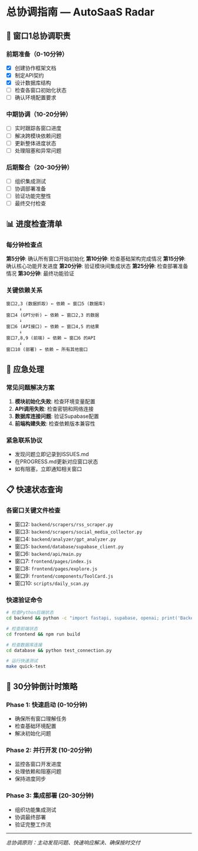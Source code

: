 # 总协调指南 — AutoSaaS Radar

## 🎯 窗口1总协调职责

### 前期准备（0-10分钟）
- [x] 创建协作框架文档
- [x] 制定API契约
- [x] 设计数据库结构
- [ ] 检查各窗口初始化状态
- [ ] 确认环境配置要求

### 中期协调（10-20分钟）
- [ ] 实时跟踪各窗口进度
- [ ] 解决跨模块依赖问题
- [ ] 更新整体进度状态
- [ ] 处理阻塞和异常问题

### 后期整合（20-30分钟）
- [ ] 组织集成测试
- [ ] 协调部署准备
- [ ] 验证功能完整性
- [ ] 最终交付检查

## 📊 进度检查清单

### 每分钟检查点
**第5分钟**: 确认所有窗口开始初始化
**第10分钟**: 检查基础架构完成情况
**第15分钟**: 确认核心功能开发进度
**第20分钟**: 验证模块间集成状态
**第25分钟**: 检查部署准备情况
**第30分钟**: 最终功能验证

### 关键依赖关系
```
窗口2,3 (数据抓取) ← 依赖 ← 窗口5 (数据库)
     ↓
窗口4 (GPT分析) ← 依赖 ← 窗口2,3 的数据
     ↓
窗口6 (API接口) ← 依赖 ← 窗口4,5 的结果
     ↓
窗口7,8,9 (前端) ← 依赖 ← 窗口6 的API
     ↓
窗口10 (部署) ← 依赖 ← 所有其他窗口
```

## 🚨 应急处理

### 常见问题解决方案
1. **模块初始化失败**: 检查环境变量配置
2. **API调用失败**: 检查密钥和网络连接
3. **数据库连接问题**: 验证Supabase配置
4. **前端构建失败**: 检查依赖版本兼容性

### 紧急联系协议
- 发现问题立即记录到ISSUES.md
- 在PROGRESS.md更新对应窗口状态
- 如有阻塞，立即通知相关窗口

## 📋 快速状态查询

### 各窗口关键文件检查
- 窗口2: `backend/scrapers/rss_scraper.py`
- 窗口3: `backend/scrapers/social_media_collector.py`
- 窗口4: `backend/analyzer/gpt_analyzer.py`
- 窗口5: `backend/database/supabase_client.py`
- 窗口6: `backend/api/main.py`
- 窗口7: `frontend/pages/index.js`
- 窗口8: `frontend/pages/explore.js`
- 窗口9: `frontend/components/ToolCard.js`
- 窗口10: `scripts/daily_scan.py`

### 快速验证命令
```bash
# 检查Python后端状态
cd backend && python -c "import fastapi, supabase, openai; print('Backend OK')"

# 检查前端状态
cd frontend && npm run build

# 检查数据库连接
cd database && python test_connection.py

# 运行快速测试
make quick-test
```

## 🎯 30分钟倒计时策略

### Phase 1: 快速启动 (0-10分钟)
- 确保所有窗口理解任务
- 检查基础环境配置
- 解决初始化问题

### Phase 2: 并行开发 (10-20分钟)
- 监控各窗口开发进度
- 处理依赖和阻塞问题
- 保持进度同步

### Phase 3: 集成部署 (20-30分钟)
- 组织功能集成测试
- 协调最终部署
- 验证完整工作流

---

*总协调原则：主动发现问题、快速响应解决、确保按时交付*